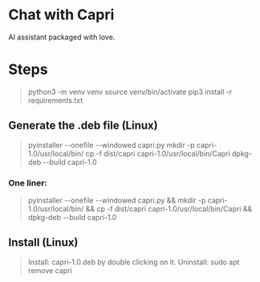 # Chat with Capri

AI assistant packaged with love.


# Steps

> python3 -m venv venv
> source venv/bin/activate
> pip3 install -r requirements.txt


## Generate the .deb file (Linux)

> pyinstaller --onefile --windowed capri.py
> mkdir -p capri-1.0/usr/local/bin/
> cp -f dist/capri capri-1.0/usr/local/bin/Capri
> dpkg-deb --build capri-1.0


### One liner:
> pyinstaller --onefile --windowed capri.py && mkdir -p capri-1.0/usr/local/bin/ && cp -f dist/capri capri-1.0/usr/local/bin/Capri && dpkg-deb --build capri-1.0


## Install (Linux)

> Install: capri-1.0.deb by double clicking on it.
> Uninstall: sudo apt remove capri 
